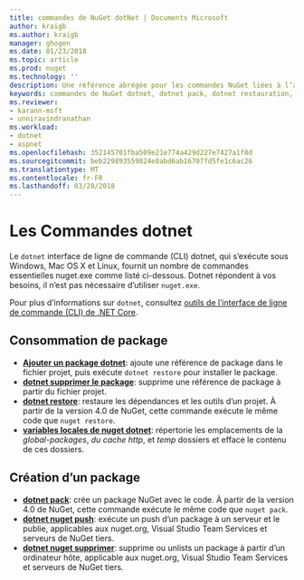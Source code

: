```yaml
---
title: commandes de NuGet dotNet | Documents Microsoft
author: kraigb
ms.author: kraigb
manager: ghogen
ms.date: 01/23/2018
ms.topic: article
ms.prod: nuget
ms.technology: ''
description: Une référence abrégée pour les commandes NuGet liées à l’aide de l’interface de ligne de commande dotnet.
keywords: commandes de NuGet dotnet, dotnet pack, dotnet restauration, variables locales de nuget dotnet, dotnet nuget push, dotnet nuget delete
ms.reviewer:
- karann-msft
- unniravindranathan
ms.workload:
- dotnet
- aspnet
ms.openlocfilehash: 352145701fba509e21e774a429d227e7427a1f0d
ms.sourcegitcommit: beb229893559824e8abd6ab16707fd5fe1c6ac26
ms.translationtype: MT
ms.contentlocale: fr-FR
ms.lasthandoff: 03/28/2018
---
```

# <a name="dotnet-commands"></a>Les Commandes dotnet

Le `dotnet` interface de ligne de commande (CLI) dotnet, qui s’exécute sous Windows, Mac OS X et Linux, fournit un nombre de commandes essentielles nuget.exe comme listé ci-dessous. Dotnet répondent à vos besoins, il n’est pas nécessaire d’utiliser `nuget.exe`.

Pour plus d’informations sur `dotnet`, consultez [outils de l’interface de ligne de commande (CLI) de .NET Core](/dotnet/core/tools/?tabs=netcore2x).

## <a name="package-consumption"></a>Consommation de package

- [**Ajouter un package dotnet**](/dotnet/core/tools/dotnet-add-package): ajoute une référence de package dans le fichier projet, puis exécute `dotnet restore` pour installer le package.
- [**dotnet supprimer le package**](/dotnet/core/tools/dotnet-remove-package): supprime une référence de package à partir du fichier projet.
- [**dotnet restore**](/dotnet/core/tools/dotnet-restore?tabs=netcore2x): restaure les dépendances et les outils d’un projet. À partir de la version 4.0 de NuGet, cette commande exécute le même code que `nuget restore`.
- [**variables locales de nuget dotnet**](/dotnet/core/tools/dotnet-nuget-locals): répertorie les emplacements de la *global-packages*, *du cache http*, et *temp* dossiers et efface le contenu de ces dossiers.

## <a name="package-creation"></a>Création d’un package

- [**dotnet pack**](/dotnet/core/tools/dotnet-pack?tabs=netcore2x): crée un package NuGet avec le code. À partir de la version 4.0 de NuGet, cette commande exécute le même code que `nuget pack`.
- [**dotnet nuget push**](/dotnet/core/tools/dotnet-nuget-push): exécute un push d’un package à un serveur et le publie, applicables aux nuget.org, Visual Studio Team Services et serveurs de NuGet tiers.
- [**dotnet nuget supprimer**](/dotnet/core/tools/dotnet-nuget-delete): supprime ou unlists un package à partir d’un ordinateur hôte, applicable aux nuget.org, Visual Studio Team Services et serveurs de NuGet tiers.
